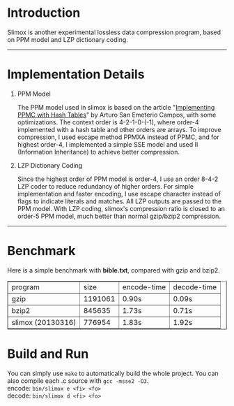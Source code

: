
Introduction
============

Slimox is another experimental lossless data compression program, based on PPM model and LZP dictionary coding.

------

Implementation Details
======================

1. PPM Model

    The PPM model used in slimox is based on the article "[Implementing PPMC with Hash Tables](http://www.arturocampos.com/ac_ppmc.htm)" by Arturo San Emeterio Campos, with some optimizations. The context order is 4-2-1-0-(-1), where order-4 implemented with a hash table and other orders are arrays. To improve compression, I used escape method PPMXA instead of PPMC, and for highest order-4, I implemented a simple SSE model and used II (Information Inheritance) to achieve better compression.

2. LZP Dictionary Coding

    Since the highest order of PPM model is order-4, I use an order 8-4-2 LZP coder to reduce redundancy of higher orders. For simple implementation and faster encoding, I use escape character instead of flags to indicate literals and matches. All LZP outputs are passed to the PPM model. With LZP coding, slimox's compression ratio is closed to an order-5 PPM model, much better than normal gzip/bzip2 compression.

------

Benchmark
=========

Here is a simple benchmark with __bible.txt__, compared with gzip and bzip2.

<table border="1">
 <tr><td>program</td>             <td>size</td>        <td>encode-time</td>     <td>decode-time</td></tr>
 <tr><td>gzip</td>                <td>1191061</td>     <td>0.90s</td>           <td>0.09s</td></tr>
 <tr><td>bzip2</td>               <td>845635</td>      <td>1.73s</td>           <td>0.71s</td></tr>
 <tr><td>slimox (20130316)</td>   <td>776954</td>      <td>1.83s</td>           <td>1.92s</td></tr>
</table>

Build and Run
=============

You can simply use `make` to automatically build the whole project. You can also compile each .c source with `gcc -msse2 -O3`.<br />
encode: `bin/slimox e <fi> <fo>` <br />
decode: `bin/slimox d <fi> <fo>` <br />
